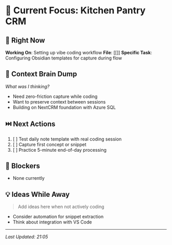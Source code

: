 ﻿---
updated: 2025-06-04 21:05
tags: [active-focus, kitchen-pantry-crm]
---

# 🎯 Current Focus: Kitchen Pantry CRM

## 🚦 Right Now
**Working On**: Setting up vibe coding workflow
**File**: [[]]
**Specific Task**: Configuring Obsidian templates for capture during flow

## 🧠 Context Brain Dump
*What was I thinking?*
- Need zero-friction capture while coding
- Want to preserve context between sessions
- Building on NextCRM foundation with Azure SQL

## ⏭️ Next Actions
1. [ ] Test daily note template with real coding session
2. [ ] Capture first concept or snippet
3. [ ] Practice 5-minute end-of-day processing

## 🚧 Blockers
- None currently

## 💡 Ideas While Away
> Add ideas here when not actively coding
- Consider automation for snippet extraction
- Think about integration with VS Code

---
*Last Updated: 21:05*
